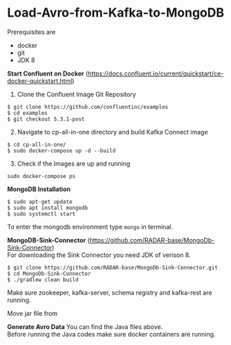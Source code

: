 # Load-Avro-from-Kafka-to-MongoDB

Prerequisites are  
- docker  
- git  
- JDK 8

**Start Confluent on Docker** (https://docs.confluent.io/current/quickstart/ce-docker-quickstart.html)  
1. Clone the Confluent Image Git Repository
```
$ git clone https://github.com/confluentinc/examples
$ cd examples
$ git checkout 5.3.1-post
```

2. Navigate to cp-all-in-one directory and build Kafka Connect image
```
$ cd cp-all-in-one/
$ sudo docker-compose up -d --build
```

3. Check if the Images are up and running
```
sudo docker-compose ps
```


**MongoDB Installation**
```
$ sudo apt-get update
$ sudo apt install mongodb
$ sudo systemctl start
```
To enter the mongodb environment type `mongo` in terminal.

**MongoDB-Sink-Connector** (https://github.com/RADAR-base/MongoDb-Sink-Connector)  
For downloading the Sink Connector you need JDK of verison 8.
```
$ git clone https://github.com/RADAR-base/MongoDb-Sink-Connector.git
$ cd MongoDb-Sink-Connector
$ ./gradlew clean build
```
Make sure zookeeper, kafka-server, schema registry and kafka-rest are running.

Move jar file from 


**Generate Avro Data**
You can find the Java files above.   
Before running the Java codes make sure docker containers are running.   






